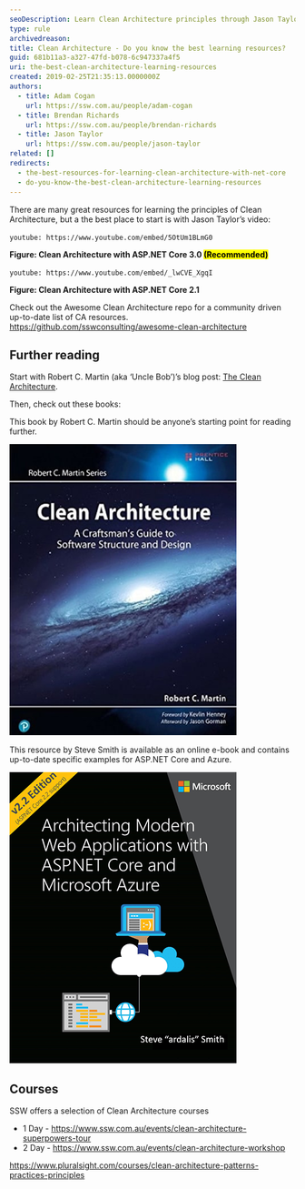 ```yaml
---
seoDescription: Learn Clean Architecture principles through Jason Taylor's videos and Robert C Martin's blog post, then dive into Uncle Bob's book or Steve Smith's e-book for in-depth guidance on software structure and design.
type: rule
archivedreason:
title: Clean Architecture - Do you know the best learning resources?
guid: 681b11a3-a327-47fd-b078-6c947337a4f5
uri: the-best-clean-architecture-learning-resources
created: 2019-02-25T21:35:13.0000000Z
authors:
  - title: Adam Cogan
    url: https://ssw.com.au/people/adam-cogan
  - title: Brendan Richards
    url: https://ssw.com.au/people/brendan-richards
  - title: Jason Taylor
    url: https://ssw.com.au/people/jason-taylor
related: []
redirects:
  - the-best-resources-for-learning-clean-architecture-with-net-core
  - do-you-know-the-best-clean-architecture-learning-resources
---
```


There are many great resources for learning the principles of Clean Architecture, but a the best place to start is with Jason Taylor’s video:

`youtube: https://www.youtube.com/embed/5OtUm1BLmG0`

**Figure: Clean Architecture with ASP.NET Core 3.0 <mark>(Recommended)</mark>**

`youtube: https://www.youtube.com/embed/_lwCVE_XgqI`

**Figure: Clean Architecture with ASP.NET Core 2.1**

Check out the Awesome Clean Architecture repo for a community driven up-to-date list of CA resources.  
<https://github.com/sswconsulting/awesome-clean-architecture>

<!--endintro-->

## Further reading

Start with Robert C. Martin (aka ‘Uncle Bob’)’s blog post: [The Clean Architecture](http://blog.cleancoder.com/uncle-bob/2012/08/13/the-clean-architecture.html).

Then, check out these books:

This book by Robert C. Martin should be anyone’s starting point for reading further.

![Figure: Clean Architecture: A Craftsman's Guide to Software Structure and Design](clean-architecture-book-1.jpg)

This resource by Steve Smith is available as an online e-book and contains up-to-date specific examples for ASP.NET Core and Azure.

![Figure: Architecting Modern Web Applications with ASP.NET Core and Microsoft Azure](clean-architecture-book-2.png)

## Courses

SSW offers a selection of Clean Architecture courses
* 1 Day - <https://www.ssw.com.au/events/clean-architecture-superpowers-tour>
* 2 Day - <https://www.ssw.com.au/events/clean-architecture-workshop>

<https://www.pluralsight.com/courses/clean-architecture-patterns-practices-principles>

